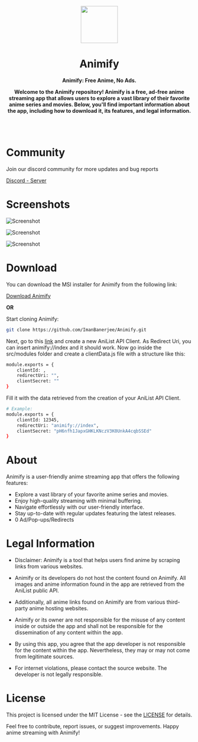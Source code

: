 <p align="center">
    <img width="100px" src="https://media.discordapp.net/attachments/841882095227502632/1189541317424971776/animify.png?ex=659e89ae&is=658c14ae&hm=b48472f9fc9fb83f18994ebcd4b872f93af0c81889afc69623e9b1d38acdaa1a&=&format=webp&quality=lossless"/>
    <h1 align="center">Animify</h1>
</p>

<p align="center"><b>Animify: Free Anime, No Ads.</b></p>

<p align="center"><b>Welcome to the Animify repository! Animify is a free, ad-free anime streaming app that allows users to explore a vast library of their favorite anime series and movies. Below, you'll find important information about the app, including how to download it, its features, and legal information.</b></p>

<br>
<br>

# Community

Join our discord community for more updates and bug reports

[Discord - Server](https://dsc.gg/animify)


# Screenshots

![Screenshot](https://media.discordapp.net/attachments/841882095227502632/1189490424704938045/image.png?ex=659e5a48&is=658be548&hm=43cee8eff0928f173a974e3c13710646d4877c58f0bb3dc98018a858eccdd28b&=&format=webp&quality=lossless&width=1258&height=671)

![Screenshot](https://media.discordapp.net/attachments/841882095227502632/1189490586944802906/image.png?ex=659e5a6f&is=658be56f&hm=c544487e77f50eb9739df89018d7944cc2ab6e91e471ba2691e4c12736a4096c&=&format=webp&quality=lossless&width=1256&height=671)

![Screenshot](https://media.discordapp.net/attachments/841882095227502632/1189490571195199508/image.png?ex=659e5a6b&is=658be56b&hm=9ecd6b360dba37127586f27bb350f26212f8f2343baccd8f12e5f614f381a60c&=&format=webp&quality=lossless&width=1260&height=671)

# Download

You can download the MSI installer for Animify from the following link:

[Download Animify](https://github.com/ImanBanerjee/Animify/releases/download/0.2.1/Animify.msi)

**OR**

Start cloning Animify:

```bash
git clone https://github.com/ImanBanerjee/Animify.git
```
Next, go to this [link](https://anilist.co/settings/developer) and create a new AniList API Client. As Redirect Uri, you can insert animify://index and it should work. Now go inside the src/modules folder and create a clientData.js file with a structure like this:

```bash
module.exports = {
    clientId: ,
    redirectUri: "",
    clientSecret: ""
}
```

Fill it with the data retrieved from the creation of your AniList API Client.

```bash 
# Example:
module.exports = {
    clientId: 12345,
    redirectUri: "animify://index",
    clientSecret: "pH6nfh1JapxGHKLKNczV3K0UnkA4cqbSSEd"
}
```
# About
Animify is a user-friendly anime streaming app that offers the following features:

- Explore a vast library of your favorite anime series and movies.
- Enjoy high-quality streaming with minimal buffering.
- Navigate effortlessly with our user-friendly interface.
- Stay up-to-date with regular updates featuring the latest releases.
- 0 Ad/Pop-ups/Redirects

# Legal Information
- Disclaimer: Animify is a tool that helps users find anime by scraping links from various websites.

- Animify or its developers do not host the content found on Animify. All images and anime information found in the app are retrieved from the AniList public API.

- Additionally, all anime links found on Animify are from various third-party anime hosting websites.

- Animify or its owner are not responsible for the misuse of any content inside or outside the app and shall not be responsible for the dissemination of any content within the app.

- By using this app, you agree that the app developer is not responsible for the content within the app. Nevertheless, they may or may not come from legitimate sources.

- For internet violations, please contact the source website. The developer is not legally responsible.

# License
This project is licensed under the MIT License - see the [LICENSE](https://github.com/ImanBanerjee/Animify/blob/main/LICENSE) for details.

Feel free to contribute, report issues, or suggest improvements. Happy anime streaming with Animify!
